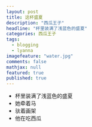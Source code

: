 ```yaml
---
layout: post
title: 这杯盛夏
description: "西瓜王子"
headline: "杯里装满了浅蓝色的盛夏"
categories: 西瓜王子
tags:
  - blogging
  - lyanna
imagefeature: "water.jpg"
comments: false
mathjax: null
featured: true
published: true
---
```


- 杯里装满了浅蓝色的盛夏
- 她牵着马
- 驮着画架
- 他在吃西瓜
